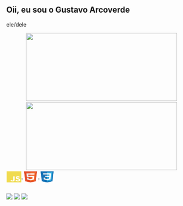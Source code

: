 ## Oii, eu sou o Gustavo Arcoverde

ele/dele

<div align="center">
  <a href="https://github.com/GustavoArcoverde">
  <img height="180em" width="400em" src="https://github-readme-stats.vercel.app/api?username=GustavoArcoverde&show_icons=true&theme=synthwave&include_all_commits=true&count_private=true"/>
  <img height="180em" width="400em" src="https://github-readme-stats.vercel.app/api/top-langs/?username=GustavoArcoverde&layout=compact&langs_count=7&theme=synthwave"/>
</div>

<div style= display: "inline_block">
  <img align="center" alt="Rafa-Js" height="30" width="40" src="https://raw.githubusercontent.com/devicons/devicon/master/icons/javascript/javascript-plain.svg">
  <img align="center" alt="gu-HTML" height="30" width="40" src="https://raw.githubusercontent.com/devicons/devicon/master/icons/html5/html5-original.svg">
  <img align="center" alt="Rafa-CSS" height="30" width="40" src="https://raw.githubusercontent.com/devicons/devicon/master/icons/css3/css3-original.svg">
<!--   <img align="right" alt="gustavo-gif" height="150" style="border-radius: 5px;" src="https://images-ext-2.discordapp.net/external/x7VMFICcjNWhNOzLHNjU1Poc6UdYjIEk_7bAKI7qhJI/https/im2.ezgif.com/tmp/ezgif-2-55c687552c.gif">
</div> -->

##

  <div>
     <a href="https://instagram.com/gusarcoverde" target="_blank"><img src="https://img.shields.io/badge/-Instagram-%23E4405F?style=for-the-badge&logo=instagram&logoColor=white" target="_blank"></a>
     <a href="https://twitter.com/gusarcoverde" target="_blank"><img src="https://img.shields.io/badge/Twitter-1DA1F2?style=for-the-badge&logo=twitter&logoColor=white" target="_blank"></a>
     <a href="https://www.linkedin.com/in/gustavo-arcoverde-455b38225/" target="_blank"><img src="https://img.shields.io/badge/LinkedIn-0077B5?style=for-the-badge&logo=linkedin&logoColor=white" target="_blank"></a>
  </div>
